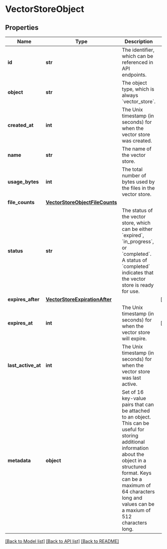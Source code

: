 # VectorStoreObject

## Properties
Name | Type | Description | Notes
------------ | ------------- | ------------- | -------------
**id** | **str** | The identifier, which can be referenced in API endpoints. | 
**object** | **str** | The object type, which is always &#x60;vector_store&#x60;. | 
**created_at** | **int** | The Unix timestamp (in seconds) for when the vector store was created. | 
**name** | **str** | The name of the vector store. | 
**usage_bytes** | **int** | The total number of bytes used by the files in the vector store. | 
**file_counts** | [**VectorStoreObjectFileCounts**](VectorStoreObjectFileCounts.md) |  | 
**status** | **str** | The status of the vector store, which can be either &#x60;expired&#x60;, &#x60;in_progress&#x60;, or &#x60;completed&#x60;. A status of &#x60;completed&#x60; indicates that the vector store is ready for use. | 
**expires_after** | [**VectorStoreExpirationAfter**](VectorStoreExpirationAfter.md) |  | [optional] 
**expires_at** | **int** | The Unix timestamp (in seconds) for when the vector store will expire. | [optional] 
**last_active_at** | **int** | The Unix timestamp (in seconds) for when the vector store was last active. | 
**metadata** | **object** | Set of 16 key-value pairs that can be attached to an object. This can be useful for storing additional information about the object in a structured format. Keys can be a maximum of 64 characters long and values can be a maxium of 512 characters long.  | 

[[Back to Model list]](../README.md#documentation-for-models) [[Back to API list]](../README.md#documentation-for-api-endpoints) [[Back to README]](../README.md)

